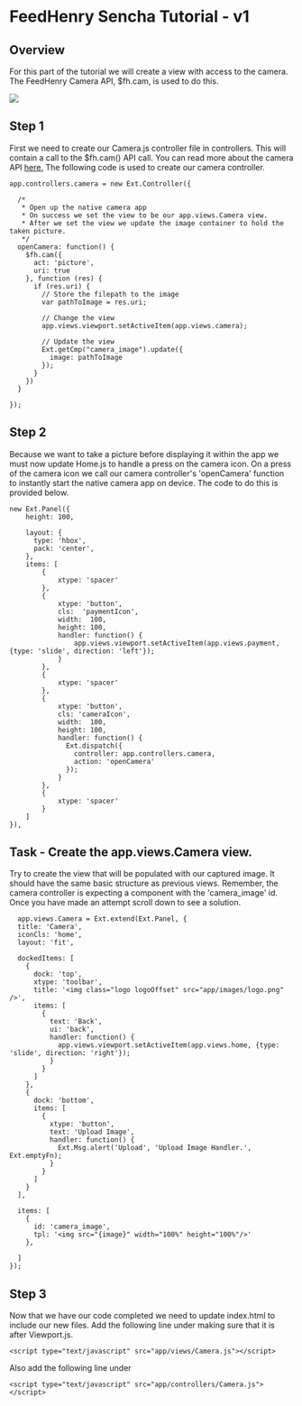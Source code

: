 # FeedHenry Sencha Tutorial - v1

## Overview

For this part of the tutorial we will create a view with access to the camera. The FeedHenry Camera API, $fh.cam, is used to do this.

![](https://github.com/feedhenry/Training-Demo-App/raw/v1/docs/cameraView.png)

## Step 1

First we need to create our Camera.js controller file in controllers. This will contain a call to the $fh.cam() API call. You can read more about the camera API <a href="http://docs.feedhenry.com/api-reference/camera/">here.</a> The following code is used to create our camera controller.

	app.controllers.camera = new Ext.Controller({

	  /*
	   * Open up the native camera app
	   * On success we set the view to be our app.views.Camera view.
	   * After we set the view we update the image container to hold the taken picture.
	   */
	  openCamera: function() {
	    $fh.cam({
	      act: 'picture',
	      uri: true
	    }, function (res) {
	      if (res.uri) {
	        // Store the filepath to the image
	        var pathToImage = res.uri;

	        // Change the view
	        app.views.viewport.setActiveItem(app.views.camera);
	        
	        // Update the view
	        Ext.getCmp("camera_image").update({
	          image: pathToImage
	        });
	      }
	    })
	  }

	});

## Step 2

Because we want to take a picture before displaying it within the app we must now update Home.js to handle a press on the camera icon. On a press of the camera icon we call our camera controller's 'openCamera' function to instantly start the native camera app on device. The code to do this is provided below.

	new Ext.Panel({
  		height: 100,

  		layout: {
	      type: 'hbox',
	      pack: 'center',  
	    },
	    items: [
	    	{
		  		xtype: 'spacer'
		  	},
		  	{
		  		xtype: 'button',
		  		cls:  'paymentIcon',
		  		width:  100,
		  		height: 100,
		  		handler: function() {
		  			app.views.viewport.setActiveItem(app.views.payment, {type: 'slide', direction: 'left'});
		  		}
		  	},
		  	{
		  		xtype: 'spacer'
		  	},
		  	{
		  		xtype: 'button',
		  		cls: 'cameraIcon',
		  		width:  100,
		  		height: 100,
		  		handler: function() {
		  		  Ext.dispatch({
			        controller: app.controllers.camera,
			        action: 'openCamera'
			      });
		  		}
		  	},
		  	{
		  		xtype: 'spacer'
		  	}
	    ]
  	}),

## Task - Create the app.views.Camera view.

Try to create the view that will be populated with our captured image. It should have the same basic structure as previous views. Remember, the camera controller is expecting a component with the 'camera_image' id. Once you have made an attempt scroll down to see a solution.

	  app.views.Camera = Ext.extend(Ext.Panel, {
	  title: 'Camera',
	  iconCls: 'home',
	  layout: 'fit',

	  dockedItems: [
	    {
	      dock: 'top',
	      xtype: 'toolbar',
	      title: '<img class="logo logoOffset" src="app/images/logo.png" />',
	      items: [
	        {
	          text: 'Back',
	          ui: 'back',
	          handler: function() {
	            app.views.viewport.setActiveItem(app.views.home, {type: 'slide', direction: 'right'});
	          }
	        }
	      ]
	    },
	    {
	      dock: 'bottom',
	      items: [
	        {
	          xtype: 'button',
	          text: 'Upload Image',
	          handler: function() {
	            Ext.Msg.alert('Upload', 'Upload Image Handler.', Ext.emptyFn);
	          }
	        }
	      ]
	    }
	  ],
	  
	  items: [
	    {
	      id: 'camera_image',
	      tpl: '<img src="{image}" width="100%" height="100%"/>'
	    },
	    
	  ]
	});

## Step 3

Now that we have our code completed we need to update index.html to include our new files. Add the following line under <!-- Views --> making sure that it is after Viewport.js.

	<script type="text/javascript" src="app/views/Camera.js"></script>

Also add the following line under <!-- Controllers --> 

	<script type="text/javascript" src="app/controllers/Camera.js"></script>